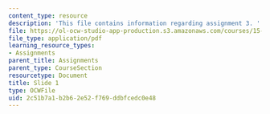 ```yaml
---
content_type: resource
description: 'This file contains information regarding assignment 3. '
file: https://ol-ocw-studio-app-production.s3.amazonaws.com/courses/15-783j-product-design-and-development-spring-2006/2c51b7a1b2b62e52f769ddbfcedc0e48_sample_assignm_3.pdf
file_type: application/pdf
learning_resource_types:
- Assignments
parent_title: Assignments
parent_type: CourseSection
resourcetype: Document
title: Slide 1
type: OCWFile
uid: 2c51b7a1-b2b6-2e52-f769-ddbfcedc0e48
---
```

